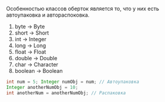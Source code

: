 Особенностью классов оберток является то, что у них есть автоупаковка и автораспоковка. 
1. byte -> Byte
2. short -> Short
3. int -> Integer
4. long -> Long
5. float -> Float
6. double -> Double
7. char -> Character
8. boolean -> Boolean

```java
int num = 5; Integer numObj = num; // Автоупаковка 
Integer anotherNumObj = 10; 
int anotherNum = anotherNumObj; // Распаковка